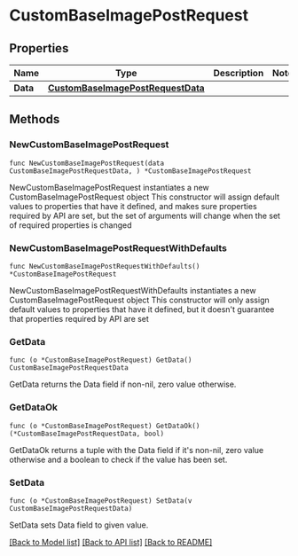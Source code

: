 # CustomBaseImagePostRequest

## Properties

Name | Type | Description | Notes
------------ | ------------- | ------------- | -------------
**Data** | [**CustomBaseImagePostRequestData**](CustomBaseImagePostRequestData.md) |  | 

## Methods

### NewCustomBaseImagePostRequest

`func NewCustomBaseImagePostRequest(data CustomBaseImagePostRequestData, ) *CustomBaseImagePostRequest`

NewCustomBaseImagePostRequest instantiates a new CustomBaseImagePostRequest object
This constructor will assign default values to properties that have it defined,
and makes sure properties required by API are set, but the set of arguments
will change when the set of required properties is changed

### NewCustomBaseImagePostRequestWithDefaults

`func NewCustomBaseImagePostRequestWithDefaults() *CustomBaseImagePostRequest`

NewCustomBaseImagePostRequestWithDefaults instantiates a new CustomBaseImagePostRequest object
This constructor will only assign default values to properties that have it defined,
but it doesn't guarantee that properties required by API are set

### GetData

`func (o *CustomBaseImagePostRequest) GetData() CustomBaseImagePostRequestData`

GetData returns the Data field if non-nil, zero value otherwise.

### GetDataOk

`func (o *CustomBaseImagePostRequest) GetDataOk() (*CustomBaseImagePostRequestData, bool)`

GetDataOk returns a tuple with the Data field if it's non-nil, zero value otherwise
and a boolean to check if the value has been set.

### SetData

`func (o *CustomBaseImagePostRequest) SetData(v CustomBaseImagePostRequestData)`

SetData sets Data field to given value.



[[Back to Model list]](../README.md#documentation-for-models) [[Back to API list]](../README.md#documentation-for-api-endpoints) [[Back to README]](../README.md)


